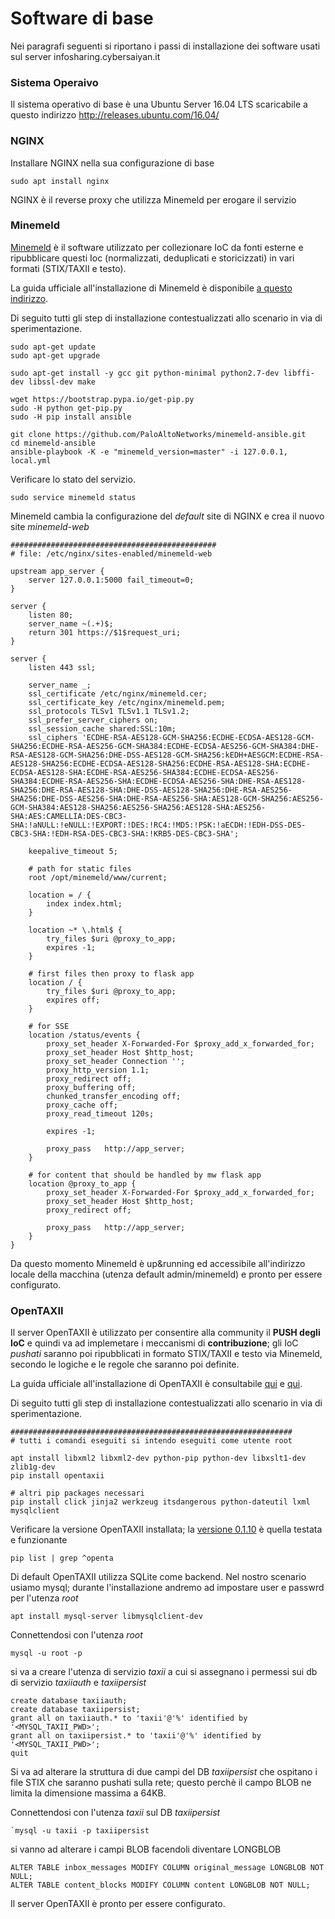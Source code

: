 # Software di base
Nei paragrafi seguenti si riportano i passi di installazione dei software usati sul server infosharing.cybersaiyan.it

### Sistema Operaivo
Il sistema operativo di base è una Ubuntu Server 16.04 LTS scaricabile a questo indirizzo http://releases.ubuntu.com/16.04/

### NGINX
Installare NGINX nella sua configurazione di base
```
sudo apt install nginx
```
NGINX è il reverse proxy che utilizza Minemeld per erogare il servizio

### Minemeld
[Minemeld](https://www.paloaltonetworks.com/products/secure-the-network/subscriptions/minemeld) è il software utilizzato per collezionare IoC da fonti esterne e ripubblicare questi Ioc (normalizzati, deduplicati e storicizzati) in vari formati (STIX/TAXII e testo).

La guida ufficiale all'installazione di Minemeld è disponibile [a questo indirizzo](https://github.com/PaloAltoNetworks/minemeld-ansible#howto-on-ubuntu-1604).

Di seguito tutti gli step di installazione contestualizzati allo scenario in via di sperimentazione.
```
sudo apt-get update
sudo apt-get upgrade

sudo apt-get install -y gcc git python-minimal python2.7-dev libffi-dev libssl-dev make

wget https://bootstrap.pypa.io/get-pip.py
sudo -H python get-pip.py
sudo -H pip install ansible

git clone https://github.com/PaloAltoNetworks/minemeld-ansible.git
cd minemeld-ansible
ansible-playbook -K -e "minemeld_version=master" -i 127.0.0.1, local.yml
```
Verificare lo stato del servizio.
```
sudo service minemeld status
```
Minemeld cambia la configurazione del _default_ site di NGINX e crea il nuovo site _minemeld-web_ 
```
##############################################
# file: /etc/nginx/sites-enabled/minemeld-web

upstream app_server {
    server 127.0.0.1:5000 fail_timeout=0;
}

server {
    listen 80;
    server_name ~(.+)$;
    return 301 https://$1$request_uri;
}

server {
    listen 443 ssl;

    server_name _;
    ssl_certificate /etc/nginx/minemeld.cer;
    ssl_certificate_key /etc/nginx/minemeld.pem;
    ssl_protocols TLSv1 TLSv1.1 TLSv1.2;
    ssl_prefer_server_ciphers on;
    ssl_session_cache shared:SSL:10m;
    ssl_ciphers 'ECDHE-RSA-AES128-GCM-SHA256:ECDHE-ECDSA-AES128-GCM-SHA256:ECDHE-RSA-AES256-GCM-SHA384:ECDHE-ECDSA-AES256-GCM-SHA384:DHE-RSA-AES128-GCM-SHA256:DHE-DSS-AES128-GCM-SHA256:kEDH+AESGCM:ECDHE-RSA-AES128-SHA256:ECDHE-ECDSA-AES128-SHA256:ECDHE-RSA-AES128-SHA:ECDHE-ECDSA-AES128-SHA:ECDHE-RSA-AES256-SHA384:ECDHE-ECDSA-AES256-SHA384:ECDHE-RSA-AES256-SHA:ECDHE-ECDSA-AES256-SHA:DHE-RSA-AES128-SHA256:DHE-RSA-AES128-SHA:DHE-DSS-AES128-SHA256:DHE-RSA-AES256-SHA256:DHE-DSS-AES256-SHA:DHE-RSA-AES256-SHA:AES128-GCM-SHA256:AES256-GCM-SHA384:AES128-SHA256:AES256-SHA256:AES128-SHA:AES256-SHA:AES:CAMELLIA:DES-CBC3-SHA:!aNULL:!eNULL:!EXPORT:!DES:!RC4:!MD5:!PSK:!aECDH:!EDH-DSS-DES-CBC3-SHA:!EDH-RSA-DES-CBC3-SHA:!KRB5-DES-CBC3-SHA';

    keepalive_timeout 5;

    # path for static files
    root /opt/minemeld/www/current;

    location = / {
        index index.html;
    }

    location ~* \.html$ {
        try_files $uri @proxy_to_app;
        expires -1;
    }

    # first files then proxy to flask app
    location / {
        try_files $uri @proxy_to_app;
        expires off;
    }

    # for SSE
    location /status/events {
        proxy_set_header X-Forwarded-For $proxy_add_x_forwarded_for;
        proxy_set_header Host $http_host;
        proxy_set_header Connection '';
        proxy_http_version 1.1;
        proxy_redirect off;
        proxy_buffering off;
        chunked_transfer_encoding off;
        proxy_cache off;
        proxy_read_timeout 120s;

        expires -1;

        proxy_pass   http://app_server;        
    }

    # for content that should be handled by mw flask app
    location @proxy_to_app {
        proxy_set_header X-Forwarded-For $proxy_add_x_forwarded_for;
        proxy_set_header Host $http_host;
        proxy_redirect off;

        proxy_pass   http://app_server;
    }
}
```
Da questo momento Minemeld è up&running ed accessibile all'indirizzo locale della macchina (utenza default admin/minemeld) e pronto per essere configurato.

### OpenTAXII
Il server OpenTAXII è utilizzato per consentire alla community il **PUSH degli IoC** e quindi va ad implemetare i meccanismi di **contribuzione**; gli IoC _pushati_ saranno poi ripubblicati in formato STIX/TAXII e testo via Minemeld, secondo le logiche e le regole che saranno poi definite.

La guida ufficiale all'installazione di OpenTAXII è consultabile [qui](http://www.opentaxii.org/en/stable/installation.html) e [qui](http://www.opentaxii.org/en/stable/configuration.html).

Di seguito tutti gli step di installazione contestualizzati allo scenario in via di sperimentazione.
```
###############################################################
# tutti i comandi eseguiti si intendo eseguiti come utente root

apt install libxml2 libxml2-dev python-pip python-dev libxslt1-dev zlib1g-dev
pip install opentaxii

# altri pip packages necessari
pip install click jinja2 werkzeug itsdangerous python-dateutil lxml mysqlclient
```
Verificare la versione OpenTAXII installata; la [versione 0.1.10](http://www.opentaxii.org/en/stable/changes.html) è quella testata e funzionante
```
pip list | grep ^openta
```
Di default OpenTAXII utilizza SQLite come backend. Nel nostro scenario usiamo mysql; durante l'installazione andremo ad impostare user e passwrd per l'utenza _root_
```
apt install mysql-server libmysqlclient-dev
```
Connettendosi con l'utenza _root_ 
```
mysql -u root -p
```
si va a creare l'utenza di servizio _taxii_ a cui si assegnano i permessi sui db di servizio _taxiiauth_ e _taxiipersist_
```
create database taxiiauth;
create database taxiipersist;
grant all on taxiiauth.* to 'taxii'@'%' identified by '<MYSQL_TAXII_PWD>';
grant all on taxiipersist.* to 'taxii'@'%' identified by '<MYSQL_TAXII_PWD>';
quit
```
Si va ad alterare la struttura di due campi del DB _taxiipersist_ che ospitano i file STIX che saranno pushati sulla rete; questo perchè il campo BLOB ne limita la dimensione massima a 64KB.

Connettendosi con l'utenza _taxii_ sul DB _taxiipersist_
```
`mysql -u taxii -p taxiipersist
```
si vanno ad alterare i campi BLOB facendoli diventare LONGBLOB
```
ALTER TABLE inbox_messages MODIFY COLUMN original_message LONGBLOB NOT NULL;
ALTER TABLE content_blocks MODIFY COLUMN content LONGBLOB NOT NULL;
```
Il server OpenTAXII è pronto per essere configurato.
